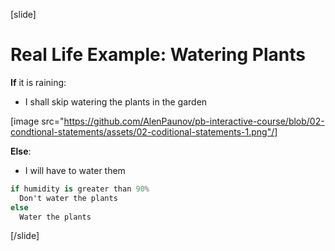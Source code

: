 [slide]
# Real Life Example: Watering Plants
**If** it is raining:

  * I shall skip watering the plants in the garden

[image src="https://github.com/AlenPaunov/pb-interactive-course/blob/02-condtional-statements/assets/02-coditional-statements-1.png"/]

**Else**:

  * I will have to water them

```csharp
if humidity is greater than 90%
  Don't water the plants
else
  Water the plants
```
[/slide]